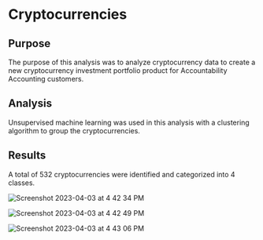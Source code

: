 # Cryptocurrencies

## Purpose
The purpose of this analysis was to analyze cryptocurrency data to create a new cryptocurrency investment portfolio product for Accountability Accounting customers.

## Analysis
Unsupervised machine learning was used in this analysis with a clustering algorithm to group the cryptocurrencies. 

## Results
A total of 532 cryptocurrencies were identified and categorized into 4 classes.


![Screenshot 2023-04-03 at 4 42 34 PM](https://user-images.githubusercontent.com/109118631/229634126-c6d36e4a-a3aa-4a6a-ba19-6a35ccc1f973.png)

![Screenshot 2023-04-03 at 4 42 49 PM](https://user-images.githubusercontent.com/109118631/229634142-eda71b44-48d5-4d1b-9bfc-71eb4f3d351e.png)

![Screenshot 2023-04-03 at 4 43 06 PM](https://user-images.githubusercontent.com/109118631/229634155-fa02be30-16ce-4bfb-aa7b-c3dafd5ab512.png)
